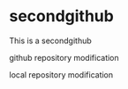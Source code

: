 # secondgithub
This is a secondgithub

github repository modification

local repository modification